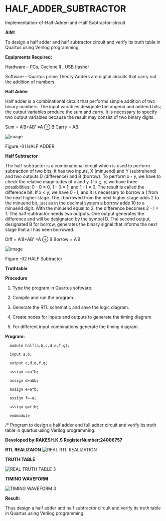 # HALF_ADDER_SUBTRACTOR

Implementation-of-Half-Adder-and-Half Subtractor-circuit

**AIM:**

To design a half adder and half subtractor circuit and verify its truth table in Quartus using Verilog programming.

**Equipments Required:**

Hardware – PCs, Cyclone II , USB flasher 

Software – Quartus prime Theory Adders are digital circuits that carry out the addition of numbers.

**Half Adder**

Half adder is a combinational circuit that performs simple addition of two binary numbers. The input variables designate the augend and addend bits; the output variables produce the sum and carry. It is necessary to specify two output variables because the result may consist of two binary digits.

Sum = A’B+AB’ =A ⊕ B Carry = AB

![image](https://github.com/naavaneetha/HALF_ADDER_SUBTRACTOR/assets/154305477/bd4a0b2c-cdbc-4184-ab08-81578f121e1f)

Figure -01 HALF ADDER

**Half Subtractor**

The half-subtractor is a combinational circuit which is used to perform subtraction of two bits. It has two inputs, X (minuend) and Y (subtrahend) and two outputs D (difference) and B (borrow). To perform x - y, we have to check the relative magnitudes of x and y. If x ;;, y, we have three possibilities: 0 - 0 = 0, 1 - 0 = 1, and 1 - I = 0. The result is called the difference bit. If x < y, we have 0 - I, and it is necessary to borrow a 1 from the next higher stage. The I borrowed from the next higher stage adds 2 to the minuend bit, just as in the decimal system a borrow adds 10 to a minuend digit. With the minuend equal to 2, the difference becomes 2 - I = 1. The half-subtractor needs two outputs. One output generates the difference and will be designated by the symbol D. The second output, designated B for borrow, generates the binary signal that informs the next stage that a I has been borrowed. 

Diff = A’B+AB’ =A ⊕ B
Borrow = A’B

 ![image](https://github.com/naavaneetha/HALF_ADDER_SUBTRACTOR/assets/154305477/d76b099c-513f-4e7c-843a-e2fd028a531a)

Figure -02 HALF Subtractor

**Truthtable**

**Procedure**

1.	Type the program in Quartus software.

2.	Compile and run the program.

3.	Generate the RTL schematic and save the logic diagram.

4.	Create nodes for inputs and outputs to generate the timing diagram.

5.	For different input combinations generate the timing diagram.


**Program:**

      module half(a,b,c,d,e,f,g);
      
      input a,b;
      
      output c,d,e,f,g;
      
      assign c=a^b;
      
      assign d=a&b;
      
      assign e=a^b;
      
      assign f=~a;
      
      assign g=f|b;
      
      endmodule

/* Program to design a half adder and full adder circuit and verify its truth table in quartus using Verilog programming.

**Developed by:RAKESH.K.S RegisterNumber:24006757**

**RTL REALIZAION**
![REAL RTL REALIZATION](https://github.com/user-attachments/assets/8af0da1d-ce2e-4f16-8eff-b88b9dcc4ba6)


**TRUTH TABLE**

![REAL TRUTH TABLE 3](https://github.com/user-attachments/assets/96e4de5f-a447-4ef5-9f5f-4614b7a11bf3)


**TIMING WAVEFORM**

![TIMING WAVEFORM 3](https://github.com/user-attachments/assets/c880edc4-49c0-455c-bac5-235540281d72)



**Result:**

Thus design a half adder and half subtractor circuit and verify its truth table in Quartus using Verilog programming.
